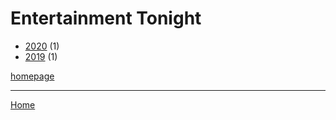 # Entertainment Tonight

  * [2020](./entertainment-tonight-2020.md) (1)
  * [2019](./entertainment-tonight-2019.md) (1)

[homepage](https://www.etonline.com/)

----

[Home](../index.md)
